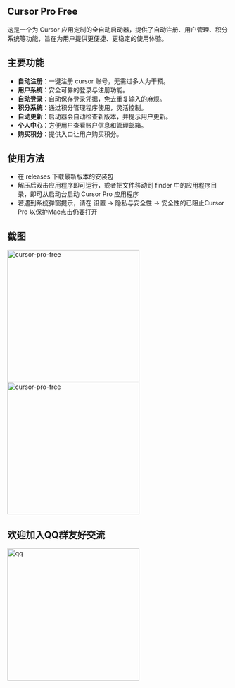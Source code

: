 
## Cursor Pro Free

这是一个为 Cursor 应用定制的全自动启动器，提供了自动注册、用户管理、积分系统等功能，旨在为用户提供更便捷、更稳定的使用体验。

## 主要功能

- **自动注册**：一键注册 cursor 账号，无需过多人为干预。
- **用户系统**：安全可靠的登录与注册功能。
- **自动登录**：自动保存登录凭据，免去重复输入的麻烦。
- **积分系统**：通过积分管理程序使用，灵活控制。
- **自动更新**：启动器会自动检查新版本，并提示用户更新。
- **个人中心**：方便用户查看账户信息和管理邮箱。
- **购买积分**：提供入口让用户购买积分。

## 使用方法

- 在 releases 下载最新版本的安装包
- 解压后双击应用程序即可运行，或者把文件移动到 finder 中的应用程序目录，即可从启动台启动 Cursor Pro 应用程序
- 若遇到系统弹窗提示，请在 设置 -> 隐私与安全性 -> 安全性的已阻止Cursor Pro 以保护Mac点击仍要打开

## 截图

<img src="https://github.com/user-attachments/assets/bbf76767-0e99-4e5b-90dd-203c8e4cd7d6" width="300px" alt="cursor-pro-free">

<img src="https://github.com/user-attachments/assets/d76a5731-1d73-40e4-8121-3ff36b384ba1" width="300px" alt="cursor-pro-free">

## 欢迎加入QQ群友好交流

<img src="https://github.com/user-attachments/assets/eec86731-7e24-404e-b538-f34e868cb5d0" width="300px" alt="qq">
